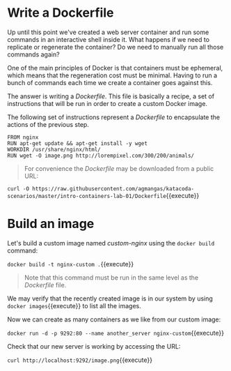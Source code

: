 # Write a Dockerfile

Up until this point we've created a web server container and run some commands in an interactive shell inside it. What happens if we need to replicate or regenerate the container? Do we need to manually run all those commands again?

One of the main principles of Docker is that containers must be ephemeral, which means that the regeneration cost must be minimal. Having to run a bunch of commands each time we create a container goes against this.

The answer is writing a *Dockerfile*. This file is basically a recipe, a set of instructions that will be run in order to create a custom Docker image.

The following set of instructions represent a *Dockerfile* to encapsulate the actions of the previous step.

```
FROM nginx
RUN apt-get update && apt-get install -y wget
WORKDIR /usr/share/nginx/html/
RUN wget -O image.png http://lorempixel.com/300/200/animals/
```

> For convenience the *Dockerfile* may be downloaded from a public URL:

`curl -O https://raw.githubusercontent.com/agmangas/katacoda-scenarios/master/intro-containers-lab-01/Dockerfile`{{execute}}

# Build an image

Let's build a custom image named *custom-nginx* using the `docker build` command:

`docker build -t nginx-custom .`{{execute}}

> Note that this command must be run in the same level as the *Dockerfile* file.

We may verify that the recently created image is in our system by using `docker images`{{execute}} to list all the images.

Now we can create as many containers as we like from our custom image:

`docker run -d -p 9292:80 --name another_server nginx-custom`{{execute}}

Check that our new server is working by accessing the URL:

`curl http://localhost:9292/image.png`{{execute}}
